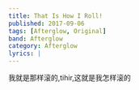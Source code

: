 ```yaml
---
title: That Is How I Roll!
published: 2017-09-06
tags: [Afterglow, Original]
band: Afterglow
category: Afterglow
lyrics: |
---
```

我就是那样滚的,tihir,这就是我怎样滚的


